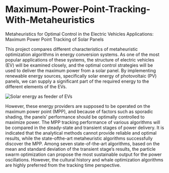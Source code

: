 # Maximum-Power-Point-Tracking-With-Metaheuristics
Metaheuristics for Optimal Control in the Electric Vehicles Applications: Maximum Power Point Tracking of Solar Panels

This project compares different characteristics of metaheuristic optimization algorithms in energy conversion systems. As one of the most popular applications of these systems, the structure of electric vehicles (EV) will be examined closely, and the optimal control strategies will be used to deliver the maximum power from a solar panel. By implementing renewable energy sources, specifically solar energy of photovoltaic (PV) panels, we can supply a significant part of the required energy to the different elements of the EVs.

![Solar energy as feeder of EVs](https://github.com/toohidsharifi/Maximum-Power-Point-Tracking-With-Metaheuristics/assets/126771405/f990474d-4960-49d1-8172-4a8c87871dc5)

However, these energy providers are supposed to be operated on the maximum power point (MPP), and because of factors such as sporadic shading, the panels’ performance should be optimally controlled to maximize power. The MPP tracking performance of various algorithms will be compared in the steady-state and transient stages of power delivery. It is indicated that the analytical methods cannot provide reliable and optimal results, while the state-ofthe-art metaheuristic algorithms successfully discover the MPP. Among seven state-of-the-art algorithms, based on the mean and standard deviation of the transient stage’s results, the particle swarm optimization can propose the most sustainable output for the power oscillations. However, the cultural history and whale optimization algorithms are highly preferred from the tracking time perspective.




